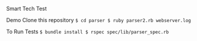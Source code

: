 Smart Tech Test

Demo
Clone this repository
`$ cd parser
$ ruby parser2.rb webserver.log`


To Run Tests
`$ bundle install
$ rspec spec/lib/parser_spec.rb`




